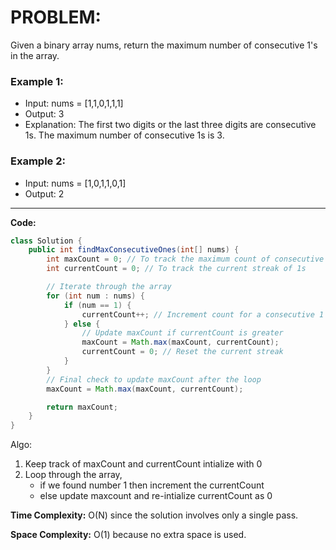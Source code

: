 # PROBLEM:
Given a binary array nums, return the maximum number of consecutive 1's in the array.

### Example 1:
- Input: nums = [1,1,0,1,1,1]
- Output: 3
- Explanation: The first two digits or the last three digits are consecutive 1s. The maximum number of consecutive 1s is 3.

### Example 2:
- Input: nums = [1,0,1,1,0,1]
- Output: 2

---

**Code:**
```java
class Solution {
    public int findMaxConsecutiveOnes(int[] nums) {
        int maxCount = 0; // To track the maximum count of consecutive 1s
        int currentCount = 0; // To track the current streak of 1s

        // Iterate through the array
        for (int num : nums) {
            if (num == 1) {
                currentCount++; // Increment count for a consecutive 1
            } else {
                // Update maxCount if currentCount is greater
                maxCount = Math.max(maxCount, currentCount);
                currentCount = 0; // Reset the current streak
            }
        }
        // Final check to update maxCount after the loop
        maxCount = Math.max(maxCount, currentCount);

        return maxCount;
    }
}
```


Algo:
1. Keep track of maxCount and currentCount intialize with 0
2. Loop through the array,
    - if we found number 1 then increment the currentCount
    - else update maxcount and  re-intialize currentCount as 0

**Time Complexity:**  O(N) since the solution involves only a single pass.

**Space Complexity:**  O(1) because no extra space is used.
